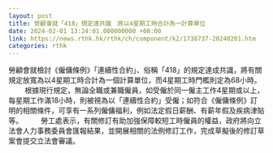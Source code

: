 ```yaml
---
layout: post
title: 勞顧會就「418」規定達共識　將以4星期工時合計為一計算單位
date: 2024-02-01 13:24:01.000000000 +08:00
link: https://news.rthk.hk/rthk/ch/component/k2/1738737-20240201.htm
categories: rthk
---
```


勞顧會就檢討《僱傭條例》「連續性合約」、俗稱「418」的規定達成共識，將有關規定放寬為以4星期工時合計為一個計算單位，而4星期工時門檻則定為68小時。
　　 
根據現行規定，無論全職或兼職僱員，如受僱於同一僱主工作4星期或以上，每星期工作滿18小時，則被視為以「連續性合約」受僱；如符合《僱傭條例》訂明的相關條件，可享有一系列僱傭福利，例如法定假日薪酬、有薪年假及疾病津貼等。
　　 
勞工處表示，有關修訂有助加強保障較短工時僱員的權益，政府將向立法會人力事務委員會匯報結果，並開展相關的法例修訂工作，完成草擬後的修訂草案會提交立法會審議。
